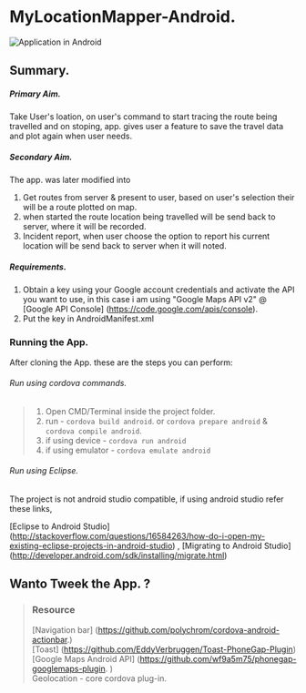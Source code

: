 # MyLocationMapper-Android.
![Application in Android](https://lh4.googleusercontent.com/oGG-uQlG_P0mwRnPKTOI63RERv9axqPxktL7nuJQXyY=s209-p-no)


## Summary. 
##### Primary Aim.       
 Take User's loation, on user's command to start tracing the route being travelled and on stoping, app. gives user a feature to save the travel data and plot again when user needs. 

##### Secondary Aim.     
The app. was later modified into      
1. Get routes from server & present to user, based on user's selection their will be a route plotted on map.   
2. when started the route location being travelled will be send back to server, where it will be recorded.   
3. Incident report, when user choose the option to report his current location will be send back to server when it will noted.    

##### Requirements.     
1. Obtain a key using your Google account credentials and activate the API you want to use, in this case i am using "Google Maps API v2" @ [Google API Console] (https://code.google.com/apis/console).
2. Put the key in AndroidManifest.xml

### Running the App.      
After cloning the App. these are the steps you can perform:

###### Run using cordova commands. 

  > 1. Open CMD/Terminal inside the project folder.
  > 2. run - `cordova build android`. or `cordova prepare android` & `cordova compile android`.
  > 3. if using device - `cordova run android`
  > 4. if using emulator - `cordova emulate android`

###### Run using Eclipse. 

  The project is not android studio compatible, if using android studio refer these links,
  
[Eclipse to Android Studio] (http://stackoverflow.com/questions/16584263/how-do-i-open-my-existing-eclipse-projects-in-android-studio) ,
[Migrating to Android Studio] (http://developer.android.com/sdk/installing/migrate.html)


## Wanto Tweek the App. ?
> ### Resource
> [Navigation bar] (https://github.com/polychrom/cordova-android-actionbar.)     
> [Toast] (https://github.com/EddyVerbruggen/Toast-PhoneGap-Plugin)    
> [Google Maps Android API]  (https://github.com/wf9a5m75/phonegap-googlemaps-plugin. )    
> Geolocation - core cordova plug-in.   
